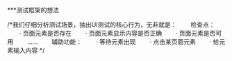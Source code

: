 ***测试框架的想法

/*我们仔细分析测试场景，抽出UI测试的核心行为，无非就是：
　　检查点：
　　· 页面元素是否存在
　　· 页面元素显示内容是否正确
　　· 页面元素是否可用
　　……
　　辅助功能：
　　· 等待元素出现
　　· 点击某页面元素
　　· 给元素输入内容
  */
